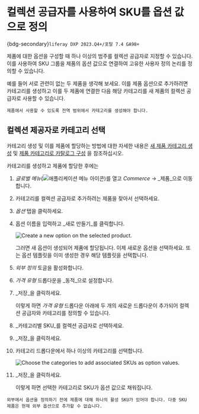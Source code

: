 # 컬렉션 공급자를 사용하여 SKU를 옵션 값으로 정의

{bdg-secondary}`liferay DXP 2023.Q4+/포탈 7.4 GA98+`

제품에 대한 옵션을 구성할 때 하나 이상의 범주를 컬렉션 공급자로 지정할 수 있습니다. 이를 사용하여 SKU 그룹을 제품의 옵션 값으로 연결하여 고유한 사용자 정의 논리를 정의할 수 있습니다.

예를 들어 서로 관련이 없는 두 제품을 생각해 보세요. 이를 제품 옵션으로 추가하려면 카테고리를 생성하고 이를 두 제품에 연결한 다음 해당 카테고리를 새 제품의 컬렉션 공급자로 사용할 수 있습니다.

```{note}
제품에서 사용할 수 있도록 전역 범위에서 카테고리를 생성해야 합니다.
```

## 컬렉션 제공자로 카테고리 선택

카테고리 생성 및 이를 제품에 할당하는 방법에 대한 자세한 내용은 [새 제품 카테고리 생성](https://learn.liferay.com/w/commerce/product-management/creating-and-managing-products/products/creating-a-new-product-category) 및 [제품 카테고리로 카탈로그 구성](https://learn.liferay.com/w/commerce/product-management/creating-and-managing-products/products/organizing-your-catalog-with-product-categories) 을 참조하십시오.

카테고리를 생성하고 제품에 할당한 후에는

1. _글로벌 메뉴_(![애플리케이션 메뉴 아이콘](../../../images/icon-applications-menu.png))를 열고 _Commerce_ &rarr; _제품_으로 이동합니다.

1. 카테고리를 컬렉션 공급자로 추가하려는 제품을 찾아서 선택하세요.

1. _옵션_ 탭을 클릭하세요.

1. 옵션 이름을 입력하고 _새로 만들기_를 클릭합니다.

   ![Create a new option on the selected product.](./defining-skus-as-option-values-using-a-collection-provider/images/01.png)

   그러면 새 옵션이 생성되어 제품에 할당됩니다. 이제 새로운 옵션을 선택하세요. 또는 옵션 템플릿을 이미 생성한 경우 해당 템플릿을 선택합니다.

1. _외부 정의_ 토글을 활성화합니다.

1. _가격 유형_ 드롭다운을 _동적_으로 설정합니다.

1. _저장_을 클릭하세요.

   이렇게 하면 _가격 유형_ 드롭다운 아래에 두 개의 새로운 드롭다운이 추가되어 컬렉션 공급자와 카테고리를 정의할 수 있습니다.

1. _카테고리별 SKU_를 컬렉션 공급자로 선택하세요.

1. _저장_을 클릭하세요.

1. 카테고리 드롭다운에서 하나 이상의 카테고리를 선택합니다.

    ![Choose the categories to add associated SKUs as option values.](./defining-skus-as-option-values-using-a-collection-provider/images/02.png)

1. _저장_을 클릭하세요.

    이렇게 하면 선택한 카테고리로 SKU가 옵션 값으로 채워집니다.

```{important}
외부에서 옵션을 정의하기 전에 제품에 대해 하나의 활성 SKU가 있어야 합니다. 다중 SKU 제품은 현재 외부 옵션으로 추가할 수 없습니다.
```
